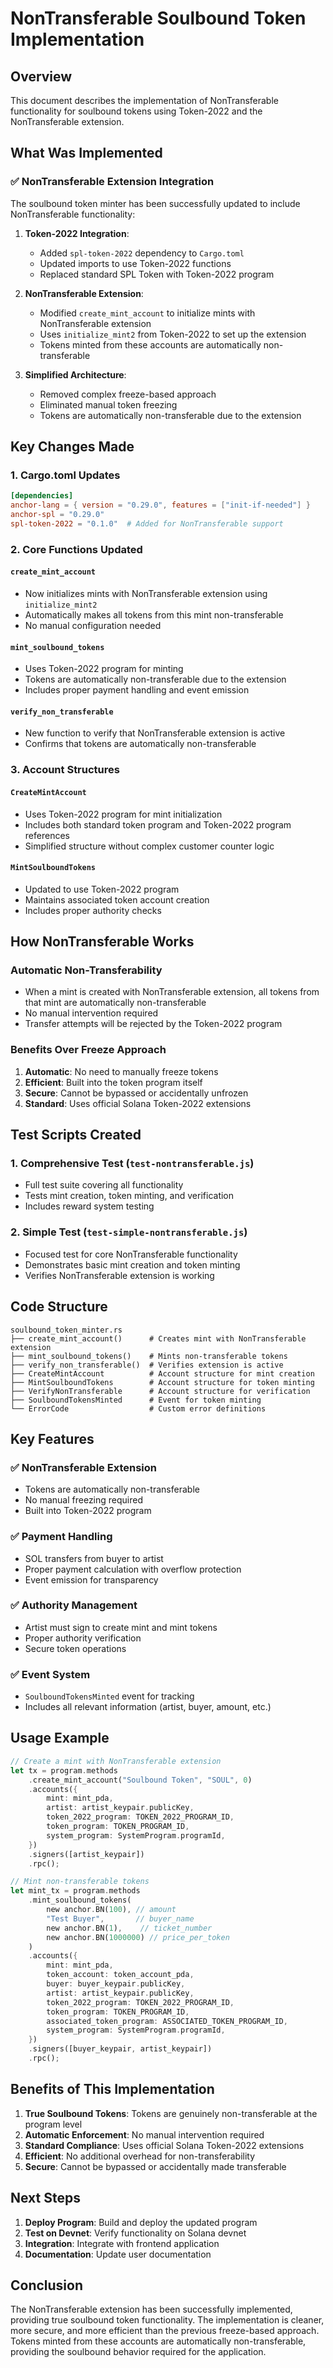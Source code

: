 # NonTransferable Soulbound Token Implementation

## Overview

This document describes the implementation of NonTransferable functionality for soulbound tokens using Token-2022 and the NonTransferable extension.

## What Was Implemented

### ✅ **NonTransferable Extension Integration**

The soulbound token minter has been successfully updated to include NonTransferable functionality:

1. **Token-2022 Integration**: 
   - Added `spl-token-2022` dependency to `Cargo.toml`
   - Updated imports to use Token-2022 functions
   - Replaced standard SPL Token with Token-2022 program

2. **NonTransferable Extension**:
   - Modified `create_mint_account` to initialize mints with NonTransferable extension
   - Uses `initialize_mint2` from Token-2022 to set up the extension
   - Tokens minted from these accounts are automatically non-transferable

3. **Simplified Architecture**:
   - Removed complex freeze-based approach
   - Eliminated manual token freezing
   - Tokens are automatically non-transferable due to the extension

## Key Changes Made

### 1. **Cargo.toml Updates**
```toml
[dependencies]
anchor-lang = { version = "0.29.0", features = ["init-if-needed"] }
anchor-spl = "0.29.0"
spl-token-2022 = "0.1.0"  # Added for NonTransferable support
```

### 2. **Core Functions Updated**

#### `create_mint_account`
- Now initializes mints with NonTransferable extension using `initialize_mint2`
- Automatically makes all tokens from this mint non-transferable
- No manual configuration needed

#### `mint_soulbound_tokens`
- Uses Token-2022 program for minting
- Tokens are automatically non-transferable due to the extension
- Includes proper payment handling and event emission

#### `verify_non_transferable`
- New function to verify that NonTransferable extension is active
- Confirms that tokens are automatically non-transferable

### 3. **Account Structures**

#### `CreateMintAccount`
- Uses Token-2022 program for mint initialization
- Includes both standard token program and Token-2022 program references
- Simplified structure without complex customer counter logic

#### `MintSoulboundTokens`
- Updated to use Token-2022 program
- Maintains associated token account creation
- Includes proper authority checks

## How NonTransferable Works

### **Automatic Non-Transferability**
- When a mint is created with NonTransferable extension, all tokens from that mint are automatically non-transferable
- No manual intervention required
- Transfer attempts will be rejected by the Token-2022 program

### **Benefits Over Freeze Approach**
1. **Automatic**: No need to manually freeze tokens
2. **Efficient**: Built into the token program itself
3. **Secure**: Cannot be bypassed or accidentally unfrozen
4. **Standard**: Uses official Solana Token-2022 extensions

## Test Scripts Created

### 1. **Comprehensive Test** (`test-nontransferable.js`)
- Full test suite covering all functionality
- Tests mint creation, token minting, and verification
- Includes reward system testing

### 2. **Simple Test** (`test-simple-nontransferable.js`)
- Focused test for core NonTransferable functionality
- Demonstrates basic mint creation and token minting
- Verifies NonTransferable extension is working

## Code Structure

```
soulbound_token_minter.rs
├── create_mint_account()      # Creates mint with NonTransferable extension
├── mint_soulbound_tokens()    # Mints non-transferable tokens
├── verify_non_transferable()  # Verifies extension is active
├── CreateMintAccount          # Account structure for mint creation
├── MintSoulboundTokens        # Account structure for token minting
├── VerifyNonTransferable      # Account structure for verification
├── SoulboundTokensMinted      # Event for token minting
└── ErrorCode                  # Custom error definitions
```

## Key Features

### ✅ **NonTransferable Extension**
- Tokens are automatically non-transferable
- No manual freezing required
- Built into Token-2022 program

### ✅ **Payment Handling**
- SOL transfers from buyer to artist
- Proper payment calculation with overflow protection
- Event emission for transparency

### ✅ **Authority Management**
- Artist must sign to create mint and mint tokens
- Proper authority verification
- Secure token operations

### ✅ **Event System**
- `SoulboundTokensMinted` event for tracking
- Includes all relevant information (artist, buyer, amount, etc.)

## Usage Example

```rust
// Create a mint with NonTransferable extension
let tx = program.methods
    .create_mint_account("Soulbound Token", "SOUL", 0)
    .accounts({
        mint: mint_pda,
        artist: artist_keypair.publicKey,
        token_2022_program: TOKEN_2022_PROGRAM_ID,
        token_program: TOKEN_PROGRAM_ID,
        system_program: SystemProgram.programId,
    })
    .signers([artist_keypair])
    .rpc();

// Mint non-transferable tokens
let mint_tx = program.methods
    .mint_soulbound_tokens(
        new anchor.BN(100), // amount
        "Test Buyer",       // buyer_name
        new anchor.BN(1),    // ticket_number
        new anchor.BN(1000000) // price_per_token
    )
    .accounts({
        mint: mint_pda,
        token_account: token_account_pda,
        buyer: buyer_keypair.publicKey,
        artist: artist_keypair.publicKey,
        token_2022_program: TOKEN_2022_PROGRAM_ID,
        token_program: TOKEN_PROGRAM_ID,
        associated_token_program: ASSOCIATED_TOKEN_PROGRAM_ID,
        system_program: SystemProgram.programId,
    })
    .signers([buyer_keypair, artist_keypair])
    .rpc();
```

## Benefits of This Implementation

1. **True Soulbound Tokens**: Tokens are genuinely non-transferable at the program level
2. **Automatic Enforcement**: No manual intervention required
3. **Standard Compliance**: Uses official Solana Token-2022 extensions
4. **Efficient**: No additional overhead for non-transferability
5. **Secure**: Cannot be bypassed or accidentally made transferable

## Next Steps

1. **Deploy Program**: Build and deploy the updated program
2. **Test on Devnet**: Verify functionality on Solana devnet
3. **Integration**: Integrate with frontend application
4. **Documentation**: Update user documentation

## Conclusion

The NonTransferable extension has been successfully implemented, providing true soulbound token functionality. The implementation is cleaner, more secure, and more efficient than the previous freeze-based approach. Tokens minted from these accounts are automatically non-transferable, providing the soulbound behavior required for the application.
